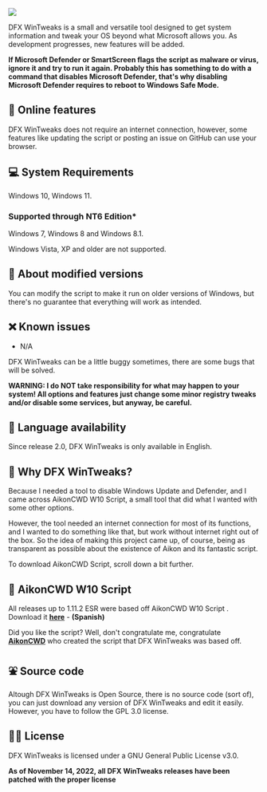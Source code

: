 ![](https://raw.githubusercontent.com/ivandfx/DFXWinTweaks/main/images/NEW_github_banner.png)

DFX WinTweaks is a small and versatile tool designed to get system information and tweak your OS beyond what Microsoft allows you. As development progresses, new features will be added.

**If Microsoft Defender or SmartScreen flags the script as malware or virus, ignore it and try to run it again. Probably this has something to do with a command that disables Microsoft Defender, that's why disabling Microsoft Defender requires to reboot to Windows Safe Mode.**

## 🐇 Online features
DFX WinTweaks does not require an internet connection, however, some features like updating the script or posting an issue on GitHub can use your browser.

## 💻 System Requirements
Windows 10, Windows 11.

### Supported through NT6 Edition*
Windows 7, Windows 8 and Windows 8.1.

Windows Vista, XP and older are not supported.

## 💱 About modified versions
You can modify the script to make it run on older versions of Windows, but there's no guarantee that everything will work as intended.

## ❌ Known issues
- N/A

DFX WinTweaks can be a little buggy sometimes, there are some bugs that will be solved.

**WARNING: I do NOT take responsibility for what may happen to your system! All options and features just change some minor registry tweaks and/or disable some services, but anyway, be careful.**

## 🔆 Language availability
Since release 2.0, DFX WinTweaks is only available in English.

## 🧀 Why DFX WinTweaks?
Because I needed a tool to disable Windows Update and Defender, and I came across AikonCWD W10 Script, a small tool that did what I wanted with some other options.

However, the tool needed an internet connection for most of its functions, and I wanted to do something like that, but work without internet right out of the box. So the idea of making this project came up, of course, being as transparent as possible about the existence of Aikon and its fantastic script.

To download AikonCWD Script, scroll down a bit further.

## 🧭 AikonCWD W10 Script
All releases up to 1.11.2 ESR were based off AikonCWD W10 Script . Download it [**here**](https://github.com/aikoncwd/win10script) - **(Spanish)**

Did you like the script? Well, don't congratulate me, congratulate [**AikonCWD**](https://github.com/aikoncwd) who created the script that DFX WinTweaks was based off.

## ⛲ Source code
Altough DFX WinTweaks is Open Source, there is no source code (sort of), you can just download any version of DFX WinTweaks and edit it easily. However, you have to follow the GPL 3.0 license.

## 👨‍🎓 License
DFX WinTweaks is licensed under a GNU General Public License v3.0.

**As of November 14, 2022, all DFX WinTweaks releases have been patched with the proper license**
